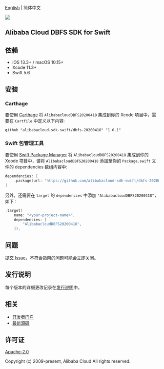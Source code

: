 [English](README.md) | 简体中文

![](https://aliyunsdk-pages.alicdn.com/icons/AlibabaCloud.svg)

## Alibaba Cloud DBFS SDK for Swift

## 依赖

- iOS 13.3+ / macOS 10.15+
- Xcode 11.3+
- Swift 5.6

## 安装

### Carthage

要使用 [Carthage](https://github.com/Carthage/Carthage) 将 `AlibabacloudDBFS20200418` 集成到你的 Xcode 项目中，需要在 `Cartfile` 中定义以下内容:

```ogdl
github "alibabacloud-sdk-swift/dbfs-20200418" "1.0.1"
```

### Swift 包管理工具

要使用 [Swift Package Manager](https://swift.org/package-manager/) 将 `AlibabacloudDBFS20200418` 集成到你的 Xcode 项目中，请将 `AlibabacloudDBFS20200418` 添加至你的 `Package.swift` 文件的 dependencies 数组内容中:

```swift
dependencies: [
    .package(url: "https://github.com/alibabacloud-sdk-swift/dbfs-20200418.git", from: "1.0.1")
]
```

另外，还需要在 `target` 的 `dependencies` 中添加 `"AlibabacloudDBFS20200418"`，如下：

```swift
.target(
    name: "<your-project-name>",
    dependencies: [
        "AlibabacloudDBFS20200418",
    ]),
```

## 问题

[提交 Issue](https://github.com/alibabacloud-sdk-swift/dbfs-20200418/issues/new)，不符合指南的问题可能会立即关闭。

## 发行说明

每个版本的详细更改记录在[发行说明](./ChangeLog.txt)中。

## 相关

* [开发者门户](https://next.api.aliyun.com/home)
* [最新源码](https://github.com/alibabacloud-sdk-swift/dbfs-20200418)

## 许可证

[Apache-2.0](http://www.apache.org/licenses/LICENSE-2.0)

Copyright (c) 2009-present, Alibaba Cloud All rights reserved.
